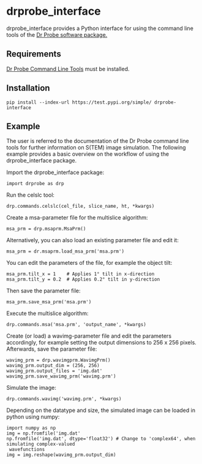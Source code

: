 # drprobe_interface

drprobe_interface provides a Python interface for using the command line tools of the [Dr Probe
software
package.](http://www.er-c.org/barthel/drprobe/)

## Requirements
[Dr Probe Command Line Tools](http://www.er-c.org/barthel/drprobe/drprobe-download.html) must be installed.

## Installation

    pip install --index-url https://test.pypi.org/simple/ drprobe-interface

## Example
The user is referred to the documentation of the Dr Probe command line tools for further
information on S(TEM) image simulation. The following example provides a basic overview on the
workflow of using the drprobe_interface package.

Import the drprobe_interface package:
    
    import drprobe as drp

Run the celslc tool:
    
    drp.commands.celslc(cel_file, slice_name, ht, *kwargs)
    
Create a msa-parameter file for the multislice algorithm:

    msa_prm = drp.msaprm.MsaPrm()

Alternatively, you can also load an existing parameter file and edit it:

    msa_prm = dr.msaprm.load_msa_prm('msa.prm')
    
You can edit the parameters of the file, for example the object tilt:

    msa_prm.tilt_x = 1    # Applies 1° tilt in x-direction
    msa_prm.tilt_y = 0.2  # Applies 0.2° tilt in y-direction
    
Then save the parameter file:

    msa_prm.save_msa_prm('msa.prm')
    
Execute the multislice algorithm:

    drp.commands.msa('msa.prm', 'output_name', *kwargs)

Create (or load) a wavimg-parameter file and edit the parameters accordingly, for example setting
the output dimensions to 256 x 256 pixels. Afterwards, save the parameter file:

    wavimg_prm = drp.wavimgprm.WavimgPrm()
    wavimg_prm.output_dim = (256, 256)
    wavimg_prm.output_files = 'img.dat'
    wavimg_prm.save_wavimg_prm('wavimg.prm')
    
Simulate the image:

    drp.commands.wavimg('wavimg.prm', *kwargs)

Depending on the datatype and size, the simulated image can be loaded in python using numpy:

    import numpy as np
    img = np.fromfile('img.dat'
    np.fromfile('img.dat', dtype='float32') # Change to 'complex64', when simulating complex-valued
     wavefunctions
    img = img.reshape(wavimg_prm.output_dim)
  
